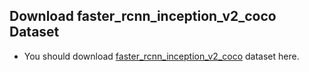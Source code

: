 ## Download **faster_rcnn_inception_v2_coco** Dataset
   - You should download [faster_rcnn_inception_v2_coco](https://github.com/tensorflow/models/blob/master/research/object_detection/g3doc/detection_model_zoo.md) dataset here. 
